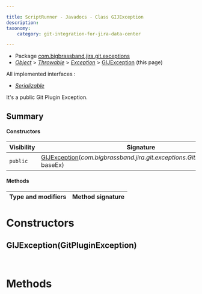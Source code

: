 ```yaml
---

title: ScriptRunner - Javadocs - Class GIJException
description:
taxonomy:
    category: git-integration-for-jira-data-center

---
```


* Package [com.bigbrassband.jira.git.exceptions](#)
*  *[Object](https://docs.oracle.com/javase/8/docs/api/java/lang/Object.html)*  \>  *[Throwable](https://docs.oracle.com/javase/8/docs/api/java/lang/Throwable.html)*  \>  *[Exception](https://docs.oracle.com/javase/8/docs/api/java/lang/Exception.html)* \> [GIJException](#) (this page)

All implemented interfaces :
*  *[Serializable](https://docs.oracle.com/javase/8/docs/api/java/io/Serializable.html)* 

It's a public Git Plugin Exception.


## Summary
#### Constructors
| Visibility | Signature |
| --- | --- |
| `public` | [GIJException](#gijexceptiongitpluginexception)(*com.bigbrassband.jira.git.exceptions.GitPluginException* baseEx) |

#### Methods
| Type and modifiers | Method signature |
| --- | --- |



# Constructors
## GIJException(GitPluginException)



<br>

# Methods

